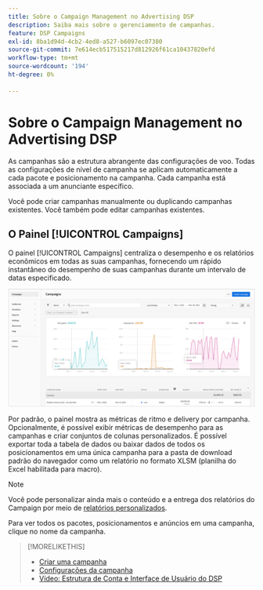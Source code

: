 ```yaml
---
title: Sobre o Campaign Management no Advertising DSP
description: Saiba mais sobre o gerenciamento de campanhas.
feature: DSP Campaigns
exl-id: 8ba1d94d-4cb2-4ed8-a527-b6097ec07380
source-git-commit: 7e614ecb517515217d812926f61ca10437820efd
workflow-type: tm+mt
source-wordcount: '194'
ht-degree: 0%

---
```


# Sobre o Campaign Management no Advertising DSP

As campanhas são a estrutura abrangente das configurações de voo. Todas as configurações de nível de campanha se aplicam automaticamente a cada pacote e posicionamento na campanha. Cada campanha está associada a um anunciante específico.

Você pode criar campanhas manualmente ou duplicando campanhas existentes. Você também pode editar campanhas existentes.

## O Painel [!UICONTROL Campaigns]

<!-- standardize on "dashboard" or "view" -->
O painel [!UICONTROL Campaigns] centraliza o desempenho e os relatórios econômicos em todas as suas campanhas, fornecendo um rápido instantâneo do desempenho de suas campanhas durante um intervalo de datas especificado.

![Painel de campanhas](/help/dsp/assets/campaign-dashboard.png)

Por padrão, o painel mostra as métricas de ritmo e delivery por campanha. Opcionalmente, é possível exibir métricas de desempenho para as campanhas e criar conjuntos de colunas personalizados. É possível exportar toda a tabela de dados ou baixar dados de todos os posicionamentos em uma única campanha para a pasta de download padrão do navegador como um relatório no formato XLSM (planilha do Excel habilitada para macro).

>[!NOTE]
>
>Você pode personalizar ainda mais o conteúdo e a entrega dos relatórios do Campaign por meio de [relatórios personalizados](/help/dsp/reports/report-about.md).

Para ver todos os pacotes, posicionamentos e anúncios em uma campanha, clique no nome da campanha.

>[!MORELIKETHIS]
>
>* [Criar uma campanha](campaign-create.md)
>* [Configurações da campanha](campaign-settings.md)
>* [Vídeo: Estrutura de Conta e Interface de Usuário do DSP](https://experienceleague.adobe.com/docs/advertising-learn/tutorials/dsp/ui.html?lang=pt-BR)
